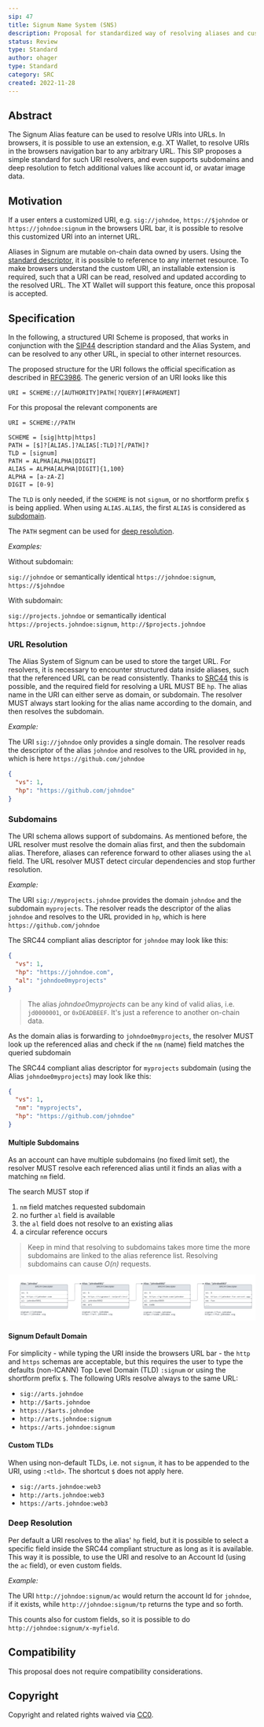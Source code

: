 ```yaml
---
sip: 47
title: Signum Name System (SNS)
description: Proposal for standardized way of resolving aliases and custom URIs into URLs 
status: Review
type: Standard
author: ohager
type: Standard
category: SRC
created: 2022-11-28
---
```

## Abstract

The Signum Alias feature can be used to resolve URIs into URLs. In browsers, it is possible to use an extension, e.g. XT Wallet,
to resolve URIs in the browsers navigation bar to any arbitrary URL. This SIP proposes a simple standard for such URI resolvers, and even supports subdomains and deep resolution to fetch additional values like account id, or avatar image data. 

## Motivation

If a user enters a customized URI, e.g. `sig://johndoe`, `https://$johndoe` or `https://johndoe:signum` in the browsers URL bar, it is possible to resolve this customized URI into an internet URL.

Aliases in Signum are mutable on-chain data owned by users. Using the [standard descriptor](sip-44.md), it is possible to reference to any internet resource.
To make browsers understand the custom URI, an installable extension is required, such that a URI can be read, resolved and updated according to the resolved URL. The XT Wallet will support this feature, 
once this proposal is accepted.

## Specification

In the following, a structured URI Scheme is proposed, that works in conjunction with the [SIP44](sip-44.md) description standard and the Alias System, and can be resolved to 
any other URL, in special to other internet resources.

The proposed structure for the URI follows the official specification as described in [RFC3986](https://www.ietf.org/rfc/rfc3986.txt). The generic version of an URI looks like this

```
URI = SCHEME://[AUTHORITY]PATH[?QUERY][#FRAGMENT]
```

For this proposal the relevant components are

```
URI = SCHEME://PATH
```

```
SCHEME = [sig|http|https]
PATH = [$]?[ALIAS.]?ALIAS[:TLD]?[/PATH]?
TLD = [signum]
PATH = ALPHA[ALPHA|DIGIT]
ALIAS = ALPHA[ALPHA|DIGIT]{1,100}
ALPHA = [a-zA-Z]
DIGIT = [0-9]
```

The `TLD` is only needed, if the `SCHEME` is not `signum`, or no shortform prefix `$` is being applied.
When using `ALIAS.ALIAS`, the first `ALIAS` is considered as [subdomain](#subdomains).

The `PATH` segment can be used for [deep resolution](#deep-resolution).
 
_Examples:_

Without subdomain:

`sig://johndoe` or semantically identical `https://johndoe:signum`, `https://$johndoe`

With subdomain:

`sig://projects.johndoe` or semantically identical `https://projects.johndoe:signum`, `http://$projects.johndoe`


### URL Resolution

The Alias System of Signum can be used to store the target URL. For resolvers, it is necessary to encounter structured data inside aliases, such that the referenced URL can be read consistently.
Thanks to [SRC44](sip-44.md) this is possible, and the required field for resolving a URL MUST BE `hp`. The alias name in the URI can either serve as domain, or subdomain. 
The resolver MUST always start looking for the alias name according to the domain, and then resolves the subdomain.

_Example:_

The URI `sig://johndoe` only provides a single domain. The resolver reads the descriptor of the alias `johndoe` and resolves
to the URL provided in `hp`, which is here `https://github.com/johndoe` 

```json
{
  "vs": 1,
  "hp": "https://github.com/johndoe"
}
```

### Subdomains

The URI schema allows support of subdomains. As mentioned before, the URL resolver must resolve the domain alias first, and then
the subdomain alias. Therefore, aliases can reference forward to other aliases using the `al` field. The URL resolver MUST detect circular dependencies and stop
further resolution.

_Example:_

The URI `sig://myprojects.johndoe` provides the domain `johndoe` and the subdomain `myprojects`. The resolver reads the descriptor of the alias `johndoe` and resolves
to the URL provided in `hp`, which is here `https://github.com/johndoe`

The SRC44 compliant alias descriptor for `johndoe` may look like this:
```json
{
  "vs": 1,
  "hp": "https://johndoe.com",
  "al": "johndoe0myprojects" 
}
```

> The alias _johndoe0myprojects_ can be any kind of valid alias, i.e. `jd0000001`, or `0xDEADBEEF`. It's just a reference to another on-chain data. 

As the domain alias is forwarding to `johndoe0myprojects`, the resolver MUST look up the referenced alias and check if the `nm` (name) field matches the queried subdomain

The SRC44 compliant alias descriptor for `myprojects` subdomain (using the Alias `johndoe0myprojects`) may look like this:

```json
{
  "vs": 1,
  "nm": "myprojects",
  "hp": "https://github.com/johndoe"
}
```

#### Multiple Subdomains

As an account can have multiple subdomains (no fixed limit set), the resolver MUST resolve each referenced alias until it finds an alias with a matching `nm` field.

The search MUST stop if 

1. `nm` field matches requested subdomain
2. no further `al` field is available
3. the `al` field does not resolve to an existing alias
4. a circular reference occurs

> Keep in mind that resolving to subdomains takes more time the more subdomains are linked to the alias reference list. Resolving subdomains can cause _O(n)_ requests.

![image](./assets/sip-47/linked-alias-list.png "Linked List")

#### Signum Default Domain

For simplicity - while typing the URI inside the browsers URL bar - the `http` and `https` schemas are acceptable, but this requires the user
to type the defaults (non-ICANN) Top Level Domain (TLD) `:signum` or using the shortform prefix `$`.
The following URIs resolve always to the same URL:

- `sig://arts.johndoe`
- `http://$arts.johndoe`
- `https://$arts.johndoe`
- `http://arts.johndoe:signum`
- `https://arts.johndoe:signum`

#### Custom TLDs

When using non-default TLDs, i.e. not `signum`, it has to be appended to the URI, using `:<tld>`. The shortcut `$` does not apply here.

- `sig://arts.johndoe:web3`
- `http://arts.johndoe:web3`
- `https://arts.johndoe:web3`

### Deep Resolution

Per default a URI resolves to the alias' `hp` field, but it is possible to select a specific field inside the SRC44 compliant 
structure as long as it is available. This way it is possible, to use the URI and resolve to an Account Id (using the `ac` field), or even custom fields.

_Example:_

The URI `http://johndoe:signum/ac` would return the account Id for `johndoe`, if it exists, while `http://johndoe:signum/tp` returns the type and so forth. 

This counts also for custom fields, so it is possible to do `http://johndoe:signum/x-myfield`.  

## Compatibility

This proposal does not require compatibility considerations.

## Copyright

Copyright and related rights waived via [CC0](https://creativecommons.org/publicdomain/zero/1.0/).
